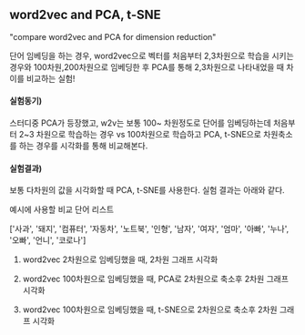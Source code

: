 
## word2vec and PCA, t-SNE

"compare word2vec and PCA for dimension reduction"

단어 임베딩을 하는 경우, word2vec으로 벡터를 처음부터 2,3차원으로 학습을 시키는 경우와 100차원,200차원으로 임베딩한 후 PCA를 통해 2,3차원으로 나타내었을 때 차이를 비교하는 실험!


#### 실험동기)

스터디중 PCA가 등장했고, w2v는 보통 100~ 차원정도로 단어를 임베딩하는데 처음부터 2~3 차원으로 학습하는 경우 vs 100차원으로 학습하고 PCA, t-SNE으로 차원축소를 하는 경우를 시각화를 통해 비교해본다.


#### 실험결과)

보통 다차원의 값을 시각화할 때 PCA, t-SNE를 사용한다. 실험 결과는 아래와 같다.


예시에 사용할 비교 단어 리스트

['사과', '돼지', '컴퓨터', '자동차', '노트북', '인형', '남자', '여자', '엄마', '아빠', '누나', '오빠', '언니', '코로나']

1. word2vec 2차원으로 임베딩했을 때, 2차원 그래프 시각화

2. word2vec 100차원으로 임베딩했을 때, PCA로 2차원으로 축소후 2차원 그래프 시각화

2. word2vec 100차원으로 임베딩했을 때, t-SNE으로 2차원으로 축소후 2차원 그래프 시각화